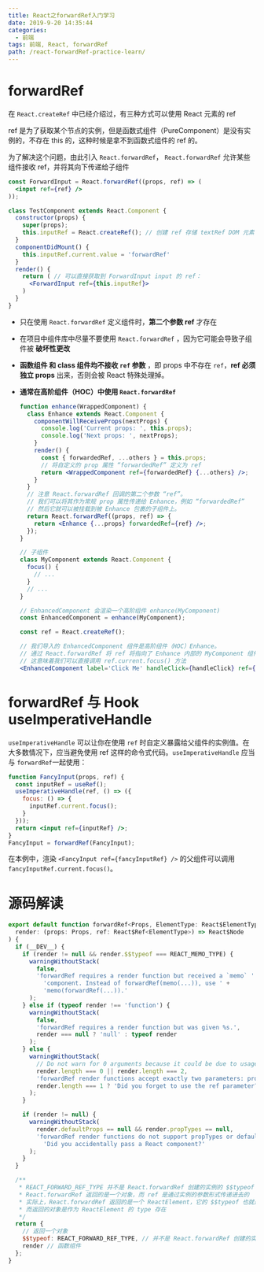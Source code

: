 ```yaml
---
title: React之forwardRef入门学习
date: 2019-9-20 14:35:44
categories:
  - 前端
tags: 前端, React, forwardRef
path: /react-forwardRef-practice-learn/
---
```


# forwardRef

在 `React.createRef` 中已经介绍过，有三种方式可以使用 React 元素的 ref

ref 是为了获取某个节点的实例，但是函数式组件（PureComponent）是没有实例的，不存在 this 的，这种时候是拿不到函数式组件的 ref 的。

为了解决这个问题，由此引入 `React.forwardRef`， `React.forwardRef` 允许某些组件接收 ref，并将其向下传递给子组件

```jsx
const ForwardInput = React.forwardRef((props, ref) => (
  <input ref={ref} />
));

class TestComponent extends React.Component {
  constructor(props) {
    super(props);
    this.inputRef = React.createRef(); // 创建 ref 存储 textRef DOM 元素
  }
  componentDidMount() {
    this.inputRef.current.value = 'forwardRef'
  }
  render() {
    return ( // 可以直接获取到 ForwardInput input 的 ref：
      <ForwardInput ref={this.inputRef}>
    )
  }
}
```

- 只在使用 `React.forwardRef` 定义组件时，**第二个参数 ref** 才存在

- 在项目中组件库中尽量不要使用 `React.forwardRef` ，因为它可能会导致子组件被 **破坏性更改**

- **函数组件 和 class 组件均不接收 `ref` 参数** ，即 props 中不存在 `ref`，**ref 必须独立 props** 出来，否则会被 React 特殊处理掉。

- **通常在高阶组件（HOC）中使用 `React.forwardRef`**

  ```jsx
  function enhance(WrappedComponent) {
    class Enhance extends React.Component {
      componentWillReceiveProps(nextProps) {
        console.log('Current props: ', this.props);
        console.log('Next props: ', nextProps);
      }
      render() {
        const { forwardedRef, ...others } = this.props;
        // 将自定义的 prop 属性 “forwardedRef” 定义为 ref
        return <WrappedComponent ref={forwardedRef} {...others} />;
      }
    }
    // 注意 React.forwardRef 回调的第二个参数 “ref”。
    // 我们可以将其作为常规 prop 属性传递给 Enhance，例如 “forwardedRef”
    // 然后它就可以被挂载到被 Enhance 包裹的子组件上。
    return React.forwardRef((props, ref) => {
      return <Enhance {...props} forwardedRef={ref} />;
    });
  }

  // 子组件
  class MyComponent extends React.Component {
    focus() {
      // ...
    }
    // ...
  }

  // EnhancedComponent 会渲染一个高阶组件 enhance(MyComponent)
  const EnhancedComponent = enhance(MyComponent);

  const ref = React.createRef();

  // 我们导入的 EnhancedComponent 组件是高阶组件（HOC）Enhance。
  // 通过 React.forwardRef 将 ref 将指向了 Enhance 内部的 MyComponent 组件
  // 这意味着我们可以直接调用 ref.current.focus() 方法
  <EnhancedComponent label='Click Me' handleClick={handleClick} ref={ref} />;
  ```

# forwardRef 与 Hook useImperativeHandle

`useImperativeHandle` 可以让你在使用 `ref` 时自定义暴露给父组件的实例值。在大多数情况下，应当避免使用 ref 这样的命令式代码。`useImperativeHandle` 应当与 `forwardRef`一起使用：

```jsx
function FancyInput(props, ref) {
  const inputRef = useRef();
  useImperativeHandle(ref, () => ({
    focus: () => {
      inputRef.current.focus();
    }
  }));
  return <input ref={inputRef} />;
}
FancyInput = forwardRef(FancyInput);
```

在本例中，渲染 `<FancyInput ref={fancyInputRef} />` 的父组件可以调用 `fancyInputRef.current.focus()`。

# 源码解读

```js
export default function forwardRef<Props, ElementType: React$ElementType>(
  render: (props: Props, ref: React$Ref<ElementType>) => React$Node
) {
  if (__DEV__) {
    if (render != null && render.$$typeof === REACT_MEMO_TYPE) {
      warningWithoutStack(
        false,
        'forwardRef requires a render function but received a `memo` ' +
          'component. Instead of forwardRef(memo(...)), use ' +
          'memo(forwardRef(...)).'
      );
    } else if (typeof render !== 'function') {
      warningWithoutStack(
        false,
        'forwardRef requires a render function but was given %s.',
        render === null ? 'null' : typeof render
      );
    } else {
      warningWithoutStack(
        // Do not warn for 0 arguments because it could be due to usage of the 'arguments' object
        render.length === 0 || render.length === 2,
        'forwardRef render functions accept exactly two parameters: props and ref. %s',
        render.length === 1 ? 'Did you forget to use the ref parameter?' : 'Any additional parameter will be undefined.'
      );
    }

    if (render != null) {
      warningWithoutStack(
        render.defaultProps == null && render.propTypes == null,
        'forwardRef render functions do not support propTypes or defaultProps. ' +
          'Did you accidentally pass a React component?'
      );
    }
  }

  /**
   * REACT_FORWARD_REF_TYPE 并不是 React.forwardRef 创建的实例的 $$typeof
   * React.forwardRef 返回的是一个对象，而 ref 是通过实例的参数形式传递进去的
   * 实际上，React.forwardRef 返回的是一个 ReactElement，它的 $$typeof 也就是 REACT_ELEMENT_TYPE
   * 而返回的对象是作为 ReactElement 的 type 存在
   */
  return {
    // 返回一个对象
    $$typeof: REACT_FORWARD_REF_TYPE, // 并不是 React.forwardRef 创建的实例的 $$typeof
    render // 函数组件
  };
}
```
